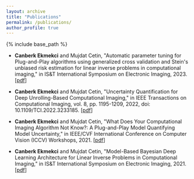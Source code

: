 ```yaml
---
layout: archive
title: "Publications"
permalink: /publications/
author_profile: true
---
```


{% include base_path %}

* **Canberk Ekmekci** and Mujdat Cetin, "Automatic parameter tuning for Plug-and-Play algorithms using generalized cross validation and Stein's unbiased risk estimation for linear inverse problems in computational imaging," in IS&T International Symposium on Electronic Imaging, 2023. [[pdf](https://library.imaging.org/ei/articles/35/14/COIMG-170)]

* **Canberk Ekmekci** and Mujdat Cetin, "Uncertainty Quantification for Deep Unrolling-Based Computational Imaging," in IEEE Transactions on Computational Imaging, vol. 8, pp. 1195-1209, 2022, doi: 10.1109/TCI.2022.3233185. [[pdf](https://ieeexplore.ieee.org/abstract/document/10003995)]

* **Canberk Ekmekci** and Mujdat Cetin, "What Does Your Computational Imaging Algorithm Not Know?: A Plug-and-Play Model Quantifying Model Uncertainty," in IEEE/CVF International Conference on Computer Vision (ICCV) Workshops, 2021. [[pdf](https://openaccess.thecvf.com/content/ICCV2021W/LCI/html/Ekmekci_What_Does_Your_Computational_Imaging_Algorithm_Not_Know_A_Plug-and-Play_ICCVW_2021_paper.html)]

* **Canberk Ekmekci** and Mujdat Cetin, "Model-Based Bayesian Deep Learning Architecture for Linear Inverse Problems in Computational Imaging," in IS&T International Symposium on Electronic Imaging, 2021. [[pdf](https://doi.org/10.2352/ISSN.2470-1173.2021.15.COIMG-201)]
